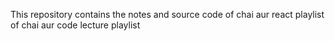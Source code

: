 This repository contains the notes and source code of chai aur react playlist of chai aur code lecture playlist

